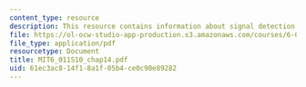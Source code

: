 ```yaml
---
content_type: resource
description: This resource contains information about signal detection.
file: https://ol-ocw-studio-app-production.s3.amazonaws.com/courses/6-011-introduction-to-communication-control-and-signal-processing-spring-2010/61ec3ac814f18a1f05b4ce0c90e89282_MIT6_011S10_chap14.pdf
file_type: application/pdf
resourcetype: Document
title: MIT6_011S10_chap14.pdf
uid: 61ec3ac8-14f1-8a1f-05b4-ce0c90e89282
---
```

